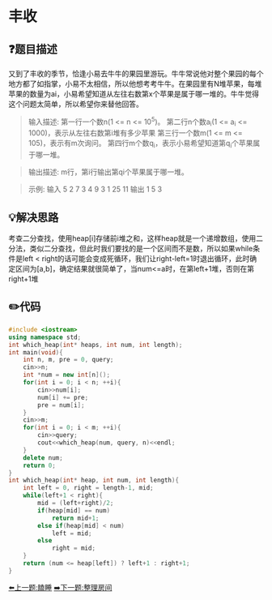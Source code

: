 # 丰收

## :question:题目描述
又到了丰收的季节，恰逢小易去牛牛的果园里游玩。牛牛常说他对整个果园的每个地方都了如指掌，小易不太相信，所以他想考考牛牛。在果园里有N堆苹果，每堆苹果的数量为ai，小易希望知道从左往右数第x个苹果是属于哪一堆的。牛牛觉得这个问题太简单，所以希望你来替他回答。

>输入描述:
第一行一个数n(1 <= n <= 10<sup>5</sup>)。
第二行n个数a<sub>i</sub>(1 <= a<sub>i</sub> <= 1000)，表示从左往右数第i堆有多少苹果
第三行一个数m(1 <= m <= 105)，表示有m次询问。
第四行m个数q<sub>i</sub>，表示小易希望知道第q<sub>i</sub>个苹果属于哪一堆。

>输出描述:
m行，第i行输出第qi个苹果属于哪一堆。

>示例:
输入
5
2 7 3 4 9
3
1 25 11
输出
1
5
3

## :bulb:解决思路
考查二分查找，使用heap[i]存储前i堆之和，这样heap就是一个递增数组，使用二分法，类似二分查找，但此时我们要找的是一个区间而不是数，所以如果while条件是left < right的话可能会变成死循环，我们让right-left=1时退出循环，此时确定区间为[a,b]，确定结果就很简单了，当num<=a时，在第left+1堆，否则在第right+1堆

## :pencil2:代码
```c++
#include <iostream>
using namespace std;
int which_heap(int* heaps, int num, int length);
int main(void){
    int n, m, pre = 0, query;
    cin>>n;
    int *num = new int[n]();
    for(int i = 0; i < n; ++i){
        cin>>num[i];
        num[i] += pre;
        pre = num[i];
    }
    cin>>m;
    for(int i = 0; i < m; ++i){
        cin>>query;
        cout<<which_heap(num, query, n)<<endl;
    }
    delete num;
    return 0;
}
int which_heap(int* heap, int num, int length){
    int left = 0, right = length-1, mid;
    while(left+1 < right){
        mid = (left+right)/2;
        if(heap[mid] == num)
            return mid+1;
        else if(heap[mid] < num)
            left = mid;
        else
            right = mid;
    }
    return (num <= heap[left]) ? left+1 : right+1;
}
```
[:arrow_left:上一题:瞌睡](TakeANap.md)
[:arrow_right:下一题:整理房间](CleanUpRoom.md)